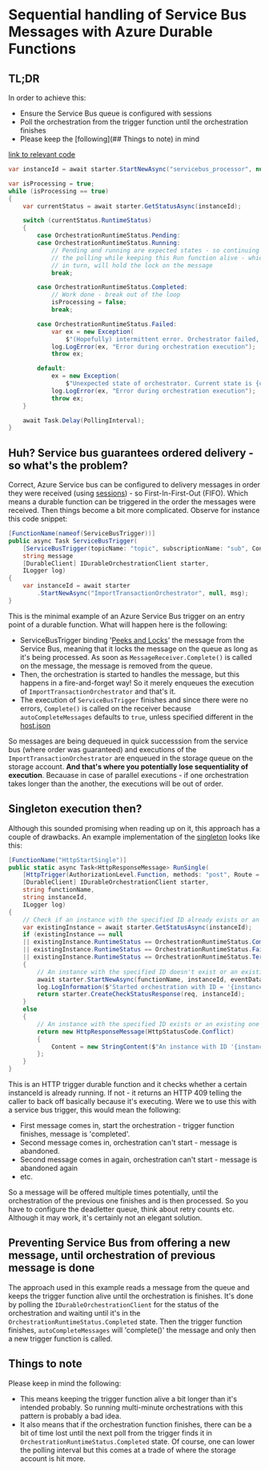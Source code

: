 # Sequential handling of Service Bus Messages with Azure Durable Functions

## TL;DR
In order to achieve this: 
- Ensure the Service Bus queue is configured with sessions
- Poll the orchestration from the trigger function until the orchestration finishes
- Please keep the [following](## Things to note) in mind

[link to relevant code](https://github.com/jochenvw/azure-durable-functions-examples/blob/ffb6162b27b3c3de0223fe00206224e152446107/sequential-processing-of-servicebus/src/servicebus-processor-func/servicebus_processor.cs#L54-L96)

```C#
var instanceId = await starter.StartNewAsync("servicebus_processor", null, msg);

var isProcessing = true;
while (isProcessing == true)
{
    var currentStatus = await starter.GetStatusAsync(instanceId);

    switch (currentStatus.RuntimeStatus)
    {
        case OrchestrationRuntimeStatus.Pending:
        case OrchestrationRuntimeStatus.Running:
            // Pending and running are expected states - so continuing
            // the polling while keeping this Run function alive - which,
            // in turn, will hold the lock on the message
            break;

        case OrchestrationRuntimeStatus.Completed:
            // Work done - break out of the loop
            isProcessing = false;
            break;

        case OrchestrationRuntimeStatus.Failed:
            var ex = new Exception(
                $"(Hopefully) intermittent error. Orchestrator failed, message will become available on queue again for re-processing.");
            log.LogError(ex, "Error during orchestration execution");
            throw ex;

        default:
            ex = new Exception(
                $"Unexpected state of orchestrator. Current state is {currentStatus}, expected Pending or Running");
            log.LogError(ex, "Error during orchestration execution");
            throw ex;
    }

    await Task.Delay(PollingInterval);
}
```

## Huh? Service bus guarantees ordered delivery - so what's the problem?

Correct, Azure Service bus can be configured to delivery messages in order they were received (using [sessions](https://docs.microsoft.com/en-us/azure/service-bus-messaging/message-sessions)) - so First-In-First-Out (FIFO). Which means a durable function can be triggered in the order the messages were received. Then things become a bit more complicated. Observe for instance this code snippet:

```C#
[FunctionName(nameof(ServiceBusTrigger))]
public async Task ServiceBusTrigger(
    [ServiceBusTrigger(topicName: "topic", subscriptionName: "sub", Connection = "connection")],
    string message
    [DurableClient] IDurableOrchestrationClient starter,
    ILogger log)
{
    var instanceId = await starter
        .StartNewAsync("ImportTransactionOrchestrator", null, msg);
}
```
This is the minimal example of an Azure Service Bus trigger on an entry point of a durable function. What will happen here is the following:
- ServiceBusTrigger binding '[Peeks and Locks](https://docs.microsoft.com/en-us/azure/service-bus-messaging/message-transfers-locks-settlement#peeklock)' the message from the Service Bus, meaning that it locks the message on the queue as long as it's being processed. As soon as `MessageReceiver.Complete()` is called on the message, the message is removed from the queue.
- Then, the orchestration is started to handles the message, but this happens in a fire-and-forget way! So it merely enqueues the execution of `ImportTransactionOrchestrator` and that's it.
- The execution of `ServiceBusTrigger` finishes and since there were no errors, `Complete()` is called on the receiver because `autoCompleteMessages` defaults to `true`, unless specified different in the [host.json](https://docs.microsoft.com/en-us/azure/azure-functions/functions-bindings-service-bus#additional-settings-for-version-5x)

So messages are being dequeued in quick successsion from the service bus (where order was guaranteed) and executions of the `ImportTransactionOrchestrator` are enqueued in the storage queue on the storage account. **And that's where you potentially lose sequentiality of execution**. Becauase in case of parallel executions - if one orchestration takes longer than the another, the executions will be out of order.

## Singleton execution then?

Although this sounded promising when reading up on it, this approach has a couple of drawbacks. An example implementation of the [singleton](https://docs.microsoft.com/en-us/azure/azure-functions/durable/durable-functions-singletons?tabs=csharp) looks like this:

```C#
[FunctionName("HttpStartSingle")]
public static async Task<HttpResponseMessage> RunSingle(
    [HttpTrigger(AuthorizationLevel.Function, methods: "post", Route = "orchestrators/{functionName}/{instanceId}")] HttpRequestMessage req,
    [DurableClient] IDurableOrchestrationClient starter,
    string functionName,
    string instanceId,
    ILogger log)
{
    // Check if an instance with the specified ID already exists or an existing one stopped running(completed/failed/terminated).
    var existingInstance = await starter.GetStatusAsync(instanceId);
    if (existingInstance == null 
    || existingInstance.RuntimeStatus == OrchestrationRuntimeStatus.Completed 
    || existingInstance.RuntimeStatus == OrchestrationRuntimeStatus.Failed 
    || existingInstance.RuntimeStatus == OrchestrationRuntimeStatus.Terminated)
    {
        // An instance with the specified ID doesn't exist or an existing one stopped running, create one.
        await starter.StartNewAsync(functionName, instanceId, eventData);
        log.LogInformation($"Started orchestration with ID = '{instanceId}'.");
        return starter.CreateCheckStatusResponse(req, instanceId);
    }
    else
    {
        // An instance with the specified ID exists or an existing one still running, don't create one.
        return new HttpResponseMessage(HttpStatusCode.Conflict)
        {
            Content = new StringContent($"An instance with ID '{instanceId}' already exists."),
        };
    }
}
```
This is an HTTP trigger durable function and it checks whether a certain instanceId is already running. If not - it returns an HTTP 409 telling the caller to back off basically because it's executing. 
Were we to use this with a service bus trigger, this would mean the following:
- First message comes in, start the orchestration - trigger function finishes, message is 'completed'.
- Second message comes in, orchestration can't start - message is abandoned.
- Second message comes in again, orchestration can't start - message is abandoned again
- etc.

So a message will be offered multiple times potentially, until the orchestration of the previous one finishes and is then processed. So you have to configure the deadletter queue, think about retry counts etc. Although it may work, it's certainly not an elegant solution.

## Preventing Service Bus from offering a new message, until orchestration of previous message is done

The approach used in this example reads a message from the queue and keeps the trigger function alive until the orchestration is finishes. It's done by polling the `IDurableOrchestrationClient` for the status of the orchestration and waiting until it's in the `OrchestrationRuntimeStatus.Completed` state. Then the trigger function finishes, `autoCompleteMessages` will 'complete()' the message and only then a new trigger function is called.

## Things to note
Please keep in mind the following:
- This means keeping the trigger function alive a bit longer than it's intended probably. So running multi-minute orchestrations with this pattern is probably a bad idea.
- It also means that if the orchestration function finishes, there can be a bit of time lost until the next poll from the trigger finds it in `OrchestrationRuntimeStatus.Completed` state. Of course, one can lower the polling interval but this comes at a trade of where the storage account is hit more.

